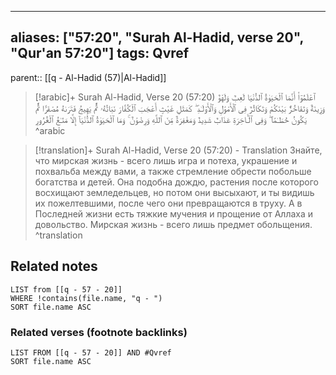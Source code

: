 
---
aliases: ["57:20", "Surah Al-Hadid, verse 20", "Qur'an 57:20"]
tags: Qvref
---

parent:: [[q - Al-Hadid (57)|Al-Hadid]]

> [!arabic]+ Surah Al-Hadid, Verse 20 (57:20)
> <span class="quran-arabic">ٱعْلَمُوٓا۟ أَنَّمَا ٱلْحَيَوٰةُ ٱلدُّنْيَا لَعِبٌ وَلَهْوٌ وَزِينَةٌ وَتَفَاخُرٌۢ بَيْنَكُمْ وَتَكَاثُرٌ فِى ٱلْأَمْوَٰلِ وَٱلْأَوْلَـٰدِ ۖ كَمَثَلِ غَيْثٍ أَعْجَبَ ٱلْكُفَّارَ نَبَاتُهُۥ ثُمَّ يَهِيجُ فَتَرَىٰهُ مُصْفَرًّا ثُمَّ يَكُونُ حُطَـٰمًا ۖ وَفِى ٱلْـَٔاخِرَةِ عَذَابٌ شَدِيدٌ وَمَغْفِرَةٌ مِّنَ ٱللَّهِ وَرِضْوَٰنٌ ۚ وَمَا ٱلْحَيَوٰةُ ٱلدُّنْيَآ إِلَّا مَتَـٰعُ ٱلْغُرُورِ</span>
^arabic

> [!translation]+ Surah Al-Hadid, Verse 20 (57:20) - Translation
> Знайте, что мирская жизнь - всего лишь игра и потеха, украшение и похвальба между вами, а также стремление обрести побольше богатства и детей. Она подобна дождю, растения после которого восхищают земледельцев, но потом они высыхают, и ты видишь их пожелтевшими, после чего они превращаются в труху. А в Последней жизни есть тяжкие мучения и прощение от Аллаха и довольство. Мирская жизнь - всего лишь предмет обольщения.
^translation



## Related notes
```dataview
LIST from [[q - 57 - 20]]
WHERE !contains(file.name, "q - ")
SORT file.name ASC
```

### Related verses (footnote backlinks)
```dataview
LIST FROM [[q - 57 - 20]] AND #Qvref
SORT file.name ASC
```

